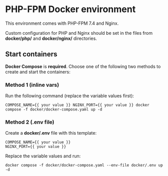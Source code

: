 # PHP-FPM Docker environment
This environment comes with PHP-FPM 7.4 and Nginx.

Custom configuration for PHP and Nginx should be set in the files from **docker/php/** and **docker/nginx/** directories.

## **Start containers** 
**Docker Compose** is **required**. Choose one of the following two methods to create and start the containers:

### **Method 1 (inline vars)**
Run the following command (replace the variable values first):
```
COMPOSE_NAME={{ your value }} NGINX_PORT={{ your value }} docker compose -f docker/docker-compose.yaml up -d
```

### **Method 2 (.env file)**
Create a **docker/.env** file with this template:
```
COMPOSE_NAME={{ your value }}
NGINX_PORT={{ your value }}
```

Replace the variable values and run:
```
docker compose -f docker/docker-compose.yaml --env-file docker/.env up -d
```
